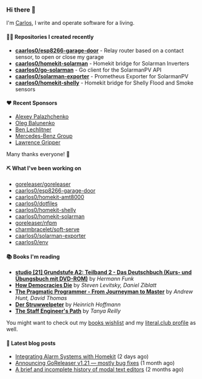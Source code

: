 ### Hi there 👋

I'm [Carlos](https://caarlos0.dev), I write and operate software for a living.

#### 👨‍💻 Repositories I created recently
- **[caarlos0/esp8266-garage-door](https://github.com/caarlos0/esp8266-garage-door)** - Relay router based on a contact sensor, to open or close my garage
- **[caarlos0/homekit-solarman](https://github.com/caarlos0/homekit-solarman)** - Homekit bridge for Solarman Inverters
- **[caarlos0/go-solarman](https://github.com/caarlos0/go-solarman)** - Go client for the SolarmanPV API
- **[caarlos0/solarman-exporter](https://github.com/caarlos0/solarman-exporter)** - Prometheus Exporter for SolarmanPV
- **[caarlos0/homekit-shelly](https://github.com/caarlos0/homekit-shelly)** - Homekit bridge for Shelly Flood and Smoke sensors


#### ❤️ Recent Sponsors
- [Alexey Palazhchenko](https://github.com/AlekSi)
- [Oleg Balunenko](https://github.com/obalunenko)
- [Ben Lechlitner](https://github.com/asphaltbuffet)
- [Mercedes-Benz Group](https://github.com/mercedes-benz)
- [Lawrence Gripper](https://github.com/lawrencegripper)

Many thanks everyone! 🙏

#### ⛏️ What I've been working on

- [goreleaser/goreleaser](https://github.com/goreleaser/goreleaser)
- [caarlos0/esp8266-garage-door](https://github.com/caarlos0/esp8266-garage-door)
- [caarlos0/homekit-amt8000](https://github.com/caarlos0/homekit-amt8000)
- [caarlos0/dotfiles](https://github.com/caarlos0/dotfiles)
- [caarlos0/homekit-shelly](https://github.com/caarlos0/homekit-shelly)
- [caarlos0/homekit-solarman](https://github.com/caarlos0/homekit-solarman)
- [goreleaser/nfpm](https://github.com/goreleaser/nfpm)
- [charmbracelet/soft-serve](https://github.com/charmbracelet/soft-serve)
- [caarlos0/solarman-exporter](https://github.com/caarlos0/solarman-exporter)
- [caarlos0/env](https://github.com/caarlos0/env)

#### 📚 Books I'm reading
- **[studio [21] Grundstufe A2: Teilband 2 - Das Deutschbuch (Kurs- und Übungsbuch mit DVD-ROM)](https://literal.club/caarlos0/book/hermann-funk-studio-21-grundstufe-a2-teilband-2-das-deutschbuch-kurs-und-ubungsbuch-mit-dvd-rom-9zuoy)** by _Hermann Funk_
- **[How Democracies Die](https://literal.club/caarlos0/book/how-democracies-die-5395k)** by _Steven Levitsky, Daniel Ziblatt_
- **[The Pragmatic Programmer - From Journeyman to Master](https://literal.club/caarlos0/book/andrew-hunt-david-thomas-the-pragmatic-programmer-7eoqj)** by _Andrew Hunt, David Thomas_
- **[Der Struwwelpeter](https://literal.club/caarlos0/book/der-struwwelpeter-a0nkn)** by _Heinrich Hoffmann_
- **[The Staff Engineer's Path](https://literal.club/caarlos0/book/tanya-reilly-the-staff-engineers-path-yoph9)** by _Tanya Reilly_

You might want to check out my
[books wishlist](https://www.amazon.com.br/hz/wishlist/ls/EB8P7VS717SV)
and my [literal.club profile](https://literal.club/caarlos0) as well.

#### 📄 Latest blog posts
- [Integrating Alarm Systems with Homekit](https://carlosbecker.com/posts/homekit-alarms/) (2 days ago)
- [Announcing GoReleaser v1.21 — mostly bug fixes](https://carlosbecker.com/posts/goreleaser-v1.21/) (1 month ago)
- [A brief and incomplete history of modal text editors](https://carlosbecker.com/posts/ed/) (2 months ago)

